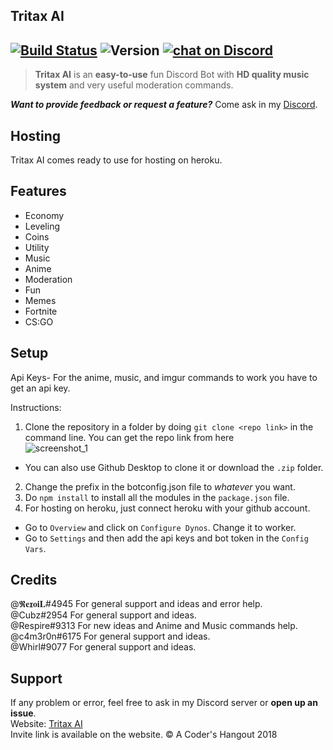 ## Tritax AI

[![Build Status](https://travis-ci.org/travis-ci/travis-web.svg?branch=master)](https://travis-ci.org/travis-ci/travis-web) ![Version](https://img.shields.io/badge/version-v1.1.0-brightgreen.svg) <a href="https://discord.gg/HjJCwm5">
        <img src="https://img.shields.io/discord/421853697027473408.svg?logo=discord"
            alt="chat on Discord"></a>
---
            
>**Tritax AI** is an **easy-to-use** fun Discord Bot with **HD quality music system** and very useful moderation commands.<br>

***Want to provide feedback or request a feature?*** Come ask in my [Discord](https://discord.gg/hmVjJ).

## Hosting

Tritax AI comes ready to use for hosting on heroku.


## Features
- Economy
- Leveling
- Coins
- Utility
- Music
- Anime
- Moderation
- Fun
- Memes
- Fortnite
- CS:GO

## Setup

Api Keys- For the anime, music, and imgur commands to work you have to get an api key.<br>

Instructions:
1. Clone the repository in a folder by doing `git clone <repo link>` in the command line. You can get the repo link from here<br>
![screenshot_1](https://user-images.githubusercontent.com/37131433/38769030-d8cc16ba-4019-11e8-994f-9df5728a0f01.png)<br>
* You can also use Github Desktop to clone it or download the `.zip` folder.<br>
2. Change the prefix in the botconfig.json file to *whatever* you want.<br>
3. Do `npm install` to install all the modules in the `package.json` file.<br>
4. For hosting on heroku, just connect heroku with your github account.<br>
- Go to `Overview` and click on `Configure Dynos`. Change it to worker.<br>
- Go to `Settings` and then add the api keys and bot token in the `Config Vars`.


## Credits
@𝕽𝐞𝖝𝐨𝐢𝐋#4945 For general support and ideas and error help.<br>
@Cubz#2954 For general support and ideas.<br>
@Respire#9313 For new ideas and Anime and Music commands help.<br>
@c4m3r0n#6175 For general support and ideas.<br>
@Whirl#9077 For general support and ideas.<br>


## Support
If any problem or error, feel free to ask in my Discord server or **open up an issue**.<br>
Website: [Tritax AI](https://tritaxxcoder.github.io/TritaxAI)<br>
Invite link is available on the website.
&copy; A Coder's Hangout 2018
